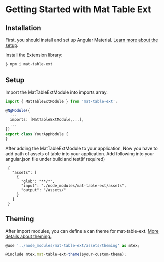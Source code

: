 # **Getting Started with Mat Table Ext**

## **Installation**

First, you should install and set up Angular Material. [Learn more about the setup](https://material.angular.io/guide/getting-started).

Install the Extension library:

```bash
$ npm i mat-table-ext
```

## **Setup**

Import the MatTableExtModule into imports array.

```ts
import { MatTableExtModule } from 'mat-table-ext';

@NgModule({
  ...
  imports: [MatTableExtModule,...],
  ...
})
export class YourAppModule {
}
```
After adding the MatTableExtModule to your application, 
Now you have to add path of assets of table into your application.
Add following into your angular.json file under build and test(if required)
```
 {
   "assets": [
     {
       "glob": "**/*",
       "input": "./node_modules/mat-table-ext/assets",
       "output": "/assets/"
     }
   ]
 }
```
## **Theming**

After import modules, you can define a can theme for mat-table-ext. [More details about theming.](https://material.angular.io/guide/theming).


```ts
@use '../node_modules/mat-table-ext/assets/theming' as mtex;

@include mtex.mat-table-ext-theme($your-custom-theme);
```